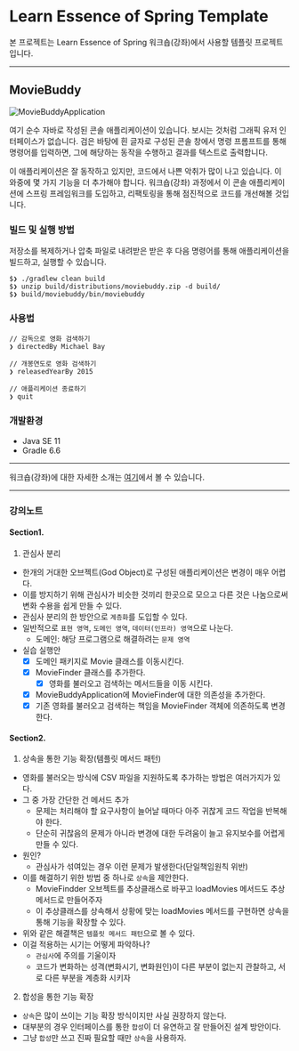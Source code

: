# Learn Essence of Spring Template

본 프로젝트는 Learn Essence of Spring 워크숍(강좌)에서 사용할 템플릿 프로젝트입니다. 

---

## MovieBuddy

![MovieBuddyApplication](./moviebuddy.png)

여기 순수 자바로 작성된 콘솔 애플리케이션이 있습니다. 보시는 것처럼 그래픽 유저 인터페이스가 없습니다. 검은 바탕에 흰 글자로 구성된 콘솔 창에서 명령 프롬프트를 통해 명령어를 입력하면, 그에 해당하는 동작을 수행하고 결과를 텍스트로 출력합니다.

이 애플리케이션은 잘 동작하고 있지만, 코드에서 나쁜 악취가 많이 나고 있습니다. 이 와중에 몇 가지 기능을 더 추가해야 합니다. 워크숍(강좌) 과정에서 이 콘솔 애플리케이션에 스프링 프레임워크를 도입하고, 리팩토링을 통해 점진적으로 코드를 개선해볼 것입니다.

### 빌드 및 실행 방법
저장소를 복제하거나 압축 파일로 내려받은 받은 후 다음 명령어를 통해 애플리케이션을 빌드하고, 실행할 수 있습니다.
```
$❯ ./gradlew clean build
$❯ unzip build/distributions/moviebuddy.zip -d build/
$❯ build/moviebuddy/bin/moviebuddy
```

### 사용법
```
// 감독으로 영화 검색하기
❯ directedBy Michael Bay

// 개봉연도로 영화 검색하기
❯ releasedYearBy 2015

// 애플리케이션 종료하기
❯ quit
```

### 개발환경
- Java SE 11
- Gradle 6.6

---

워크숍(강좌)에 대한 자세한 소개는 [여기](https://springrunner.dev/training/learn-essence-of-spring-workshop/)에서 볼 수 있습니다.

---

### 강의노트
#### Section1.
1. 관심사 분리
- 한개의 거대한 오브젝트(God Object)로 구성된 애플리케이션은 변경이 매우 어렵다.
- 이를 방지하기 위해 관심사가 비슷한 것끼리 한곳으로 모으고 다른 것은 나눔으로써 변화 수용을 쉽게 만들 수 있다.
- 관심사 분리의 한 방안으로 `계층화`를 도입할 수 있다.
- 일반적으로 `표현 영역`, `도메인 영역`, `데이터(인프라) 영역`으로 나눈다.
    - 도메인: 해당 프로그램으로 해결하려는 `문제 영역`
- 실습 실행안
    - [X] 도메인 패키지로 Movie 클래스를 이동시킨다.
    - [X] MovieFinder 클래스를 추가한다.
        - [X] 영화를 불러오고 검색하는 메서드들을 이동 시킨다.
    - [X] MovieBuddyApplication에 MovieFinder에 대한 의존성을 추가한다.
    - [X] 기존 영화를 불러오고 검색하는 책임을 MovieFinder 객체에 의존하도록 변경한다.

#### Section2.
1. 상속을 통한 기능 확장(템플릿 메서드 패턴)
- 영화를 불러오는 방식에 CSV 파일을 지원하도록 추가하는 방법은 여러가지가 있다.
- 그 중 가장 간단한 건 메서드 추가
    - 문제는 처리해야 할 요구사항이 늘어날 때마다 아주 귀찮게 코드 작업을 반복해야 한다.
    - 단순히 귀찮음의 문제가 아니라 변경에 대한 두려움이 늘고 유지보수를 어렵게 만들 수 있다.
- 원인?
    - 관심사가 섞여있는 경우 이런 문제가 발생한다(단일책임원칙 위반)
- 이를 해결하기 위한 방법 중 하나로 `상속`을 제안한다.
    - MovieFindder 오브젝트를 추상클래스로 바꾸고 loadMovies 메서드도 추상메서드로 만들어주자
    - 이 추상클래스를 상속해서 상황에 맞는 loadMovies 메서드를 구현하면 상속을 통해 기능을 확장할 수 있다.
- 위와 같은 해결책은 `템플릿 메서드 패턴`으로 볼 수 있다.
- 이걸 적용하는 시기는 어떻게 파악하나?
    - `관심사`에 주의를 기울이자
    - 코드가 변화하는 성격(변화시기, 변화원인)이 다른 부분이 없는지 관찰하고, 서로 다른 부분을 계층화 시키자

2. 합성을 통한 기능 확장
- `상속`은 많이 쓰이는 기능 확장 방식이지만 사실 권장하지 않는다.
- 대부분의 경우 인터페이스를 통한 `합성`이 더 유연하고 잘 만들어진 설계 방안이다.
- 그냥 `합성`만 쓰고 진짜 필요할 때만 `상속`을 사용하자.
